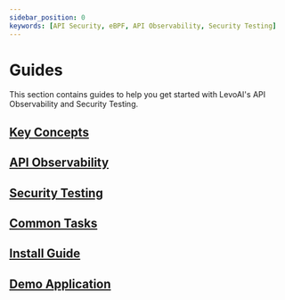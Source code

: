 ```yaml
---
sidebar_position: 0
keywords: [API Security, eBPF, API Observability, Security Testing]
---
```


# Guides

This section contains guides to help you get started with LevoAI's API Observability and Security Testing.

## [Key Concepts](/guides/key-concepts)
## [API Observability](/guides/api-observability)
## [Security Testing](/guides/security-testing)
## [Common Tasks](/guides/common-tasks)
## [Install Guide](/guides/install-guide)
## [Demo Application](/guides/demo-application)

